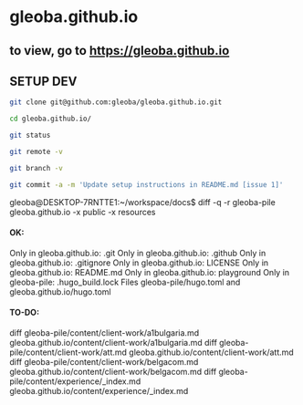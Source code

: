 # gleoba.github.io
## to view, go to https://gleoba.github.io


## SETUP DEV

```bash
git clone git@github.com:gleoba/gleoba.github.io.git

cd gleoba.github.io/

git status

git remote -v

git branch -v

git commit -a -m 'Update setup instructions in README.md [issue 1]'
```

gleoba@DESKTOP-7RNTTE1:~/workspace/docs$ diff -q -r gleoba-pile gleoba.github.io -x public -x resources

#### OK:
Only in gleoba.github.io: .git
Only in gleoba.github.io: .github
Only in gleoba.github.io: .gitignore
Only in gleoba.github.io: LICENSE
Only in gleoba.github.io: README.md
Only in gleoba.github.io: playground
Only in gleoba-pile: .hugo_build.lock
Files gleoba-pile/hugo.toml and gleoba.github.io/hugo.toml

#### TO-DO:
diff gleoba-pile/content/client-work/a1bulgaria.md gleoba.github.io/content/client-work/a1bulgaria.md
diff gleoba-pile/content/client-work/att.md gleoba.github.io/content/client-work/att.md
diff gleoba-pile/content/client-work/belgacom.md gleoba.github.io/content/client-work/belgacom.md
diff gleoba-pile/content/experience/_index.md gleoba.github.io/content/experience/_index.md


